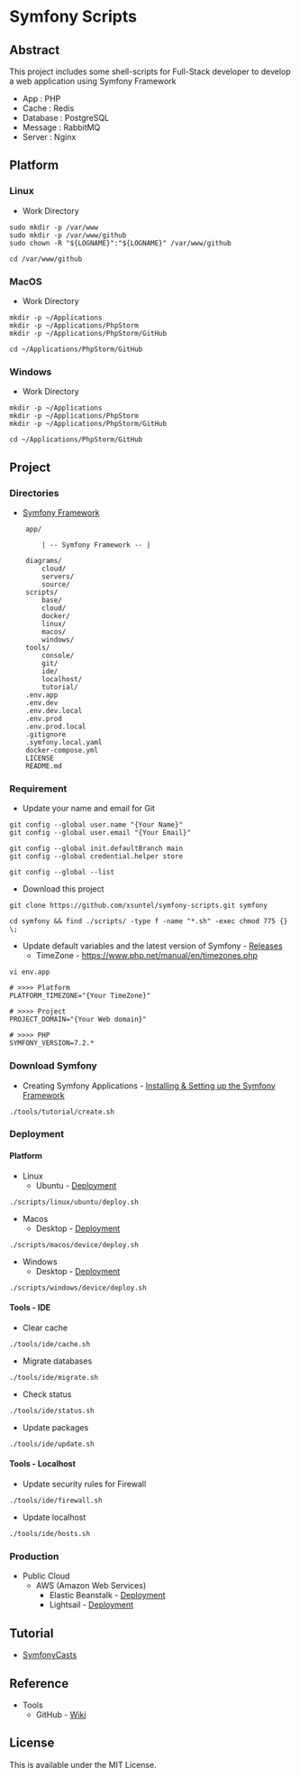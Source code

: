 # Symfony Scripts

## Abstract

This project includes some shell-scripts for Full-Stack developer to develop a web application using Symfony Framework

* App : PHP
* Cache : Redis
* Database : PostgreSQL
* Message : RabbitMQ
* Server : Nginx

## Platform

### Linux

* Work Directory

```
sudo mkdir -p /var/www
sudo mkdir -p /var/www/github
sudo chown -R "${LOGNAME}":"${LOGNAME}" /var/www/github

cd /var/www/github
```

### MacOS

* Work Directory

```
mkdir -p ~/Applications
mkdir -p ~/Applications/PhpStorm
mkdir -p ~/Applications/PhpStorm/GitHub

cd ~/Applications/PhpStorm/GitHub
```

### Windows

* Work Directory

```
mkdir -p ~/Applications
mkdir -p ~/Applications/PhpStorm
mkdir -p ~/Applications/PhpStorm/GitHub

cd ~/Applications/PhpStorm/GitHub
```

## Project

### Directories

*  [Symfony Framework](https://symfony.com)

```
    app/
    
        | -- Symfony Framework -- |

    diagrams/
        cloud/
        servers/
        source/
    scripts/
        base/
        cloud/
        docker/
        linux/
        macos/
        windows/
    tools/
        console/
        git/
        ide/
        localhost/
        tutorial/
    .env.app
    .env.dev
    .env.dev.local
    .env.prod
    .env.prod.local
    .gitignore
    .symfony.local.yaml
    docker-compose.yml
    LICENSE
    README.md
```

### Requirement

* Update your name and email for Git

```
git config --global user.name "{Your Name}"
git config --global user.email "{Your Email}"

git config --global init.defaultBranch main
git config --global credential.helper store

git config --global --list
```

* Download this project

```
git clone https://github.com/xsuntel/symfony-scripts.git symfony

cd symfony && find ./scripts/ -type f -name "*.sh" -exec chmod 775 {} \;
```

* Update default variables and the latest version of Symfony - [Releases](https://symfony.com/releases)
  * TimeZone - https://www.php.net/manual/en/timezones.php

```
vi env.app

# >>>> Platform                                                              
PLATFORM_TIMEZONE="{Your TimeZone}"

# >>>> Project
PROJECT_DOMAIN="{Your Web domain}"

# >>>> PHP
SYMFONY_VERSION=7.2.* 
```

### Download Symfony

* Creating Symfony Applications - [Installing & Setting up the Symfony Framework](https://symfony.com/doc/current/setup.html)

```
./tools/tutorial/create.sh
```

### Deployment

#### Platform

* Linux
  * Ubuntu                - [Deployment](https://github.com/xsuntel/symfony-scripts/blob/main/scripts/linux/ubuntu/ABSTRACT.md)
```
./scripts/linux/ubuntu/deploy.sh
```
* Macos
  * Desktop               - [Deployment](https://github.com/xsuntel/symfony-scripts/blob/main/scripts/macos/device/ABSTRACT.md)
```
./scripts/macos/device/deploy.sh
```
* Windows
  * Desktop               - [Deployment](https://github.com/xsuntel/symfony-scripts/blob/main/scripts/windows/device/ABSTRACT.md)
```
./scripts/windows/device/deploy.sh
```

#### Tools - IDE

* Clear cache

```
./tools/ide/cache.sh
```

* Migrate databases

```
./tools/ide/migrate.sh
```

* Check status

```
./tools/ide/status.sh
```

* Update packages

```
./tools/ide/update.sh
```

#### Tools - Localhost

* Update security rules for Firewall

```
./tools/ide/firewall.sh
```

* Update localhost

```
./tools/ide/hosts.sh
```

### Production
* Public Cloud
  * AWS (Amazon Web Services)
    * Elastic Beanstalk   - [Deployment](https://github.com/xsuntel/symfony-scripts/blob/main/scripts/cloud/aws/elasticbeanstalk/ABSTRACT.md)
    * Lightsail           - [Deployment](https://github.com/xsuntel/symfony-scripts/blob/main/scripts/cloud/aws/lightsail/ABSTRACT.md)

## Tutorial

* [SymfonyCasts](https://symfonycasts.com)

## Reference

* Tools
  * GitHub - [Wiki](https://github.com/xsuntel/symfony-scripts/wiki)

## License
This is available under the MIT License.